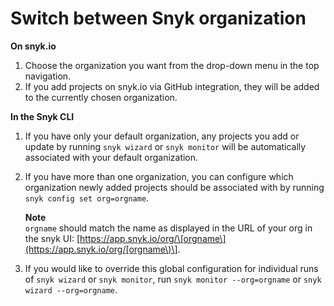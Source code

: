# Switch between Snyk organization

**On snyk.io**

1. Choose the organization you want from the drop-down menu in the top navigation.
2. If you add projects on snyk.io via GitHub integration, they will be added to the currently chosen organization.

**In the Snyk CLI**

1. If you have only your default organization, any projects you add or update by running `snyk wizard` or `snyk monitor` will be automatically associated with your default organization.
2. If you have more than one organization, you can configure which organization newly added projects should be associated with by running `snyk config set org=orgname`.

   **Note**  
   `orgname` should match the name as displayed in the URL of your org in the snyk UI: [https://app.snyk.io/org/\[orgname\](https://app.snyk.io/org/[orgname\)\].

3. If you would like to override this global configuration for individual runs of `snyk wizard` or `snyk monitor`, run `snyk monitor --org=orgname` or `snyk wizard --org=orgname`.

